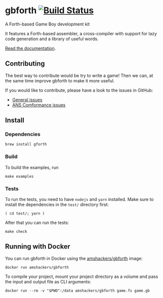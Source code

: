 # gbforth [![Build Status](https://travis-ci.org/ams-hackers/gbforth.svg?branch=master)](https://travis-ci.org/ams-hackers/gbforth)

A Forth-based Game Boy development kit

It features a Forth-based assembler, a cross-compiler with support
for lazy code generation and a library of useful words.

[Read the documentation](https://ams-hackers.github.io/gbforth/).

## Contributing

The best way to contribute would be try to write a game! Then we can,
at the same time improve gbforth to make it more useful.

If you would like to contribute, please have a look to the issues in
GitHub:

- [General issues](https://github.com/ams-hackers/gbforth/issues?utf8=%E2%9C%93&q=is%3Aissue+is%3Aopen+-label%3Aconformance+)
- [ANS Comformance issues](https://github.com/ams-hackers/gbforth/milestones)

## Install

### Dependencies

```
brew install gforth
```

### Build

To build the examples, run

```
make examples
```

### Tests

To run the tests, you need to have `nodejs` and `yarn` installed. Make
sure to install the dependencies in the `test/` directory first:

```
( cd test/; yarn )
```

After that you can run the tests:

```
make check
```

## Running with Docker

You can run gbforth in Docker using the [amshackers/gbforth](https://hub.docker.com/r/amshackers/gbforth) image:

```
docker run amshackers/gbforth
```

To compile your project, mount your project directory as a volume and
pass the input and output file as CLI arguments:

```
docker run --rm -v "$PWD":/data amshackers/gbforth game.fs game.gb
```
